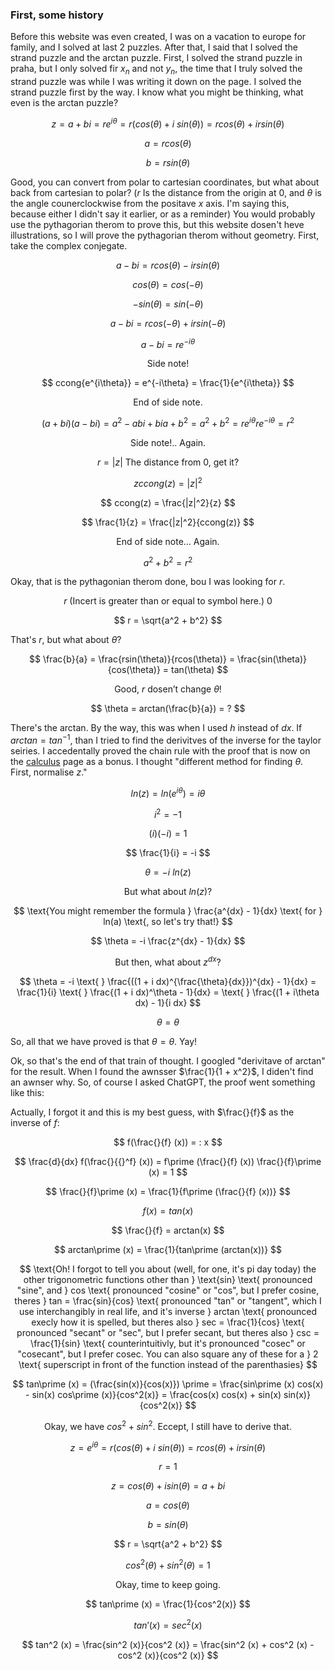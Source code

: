 ### First, some history

Before this website was even created, I was on a vacation to europe for family, and I solved at last $2$ puzzles. After that, I said that I solved the strand puzzle and the arctan puzzle. First, I solved the strand puzzle in praha, but I only solved fir $x_n$ and not $y_n$, the time that I truly solved the strand puzzle was while I was writing it down on the page. I solved the strand puzzle first by the way. I know what you might be thinking, what even is the arctan puzzle?

$$ z = a + bi = re^{i\theta} = r(cos(\theta) + i \text{ } sin(\theta)) = rcos(\theta) + irsin(\theta) $$

$$ a = rcos(\theta) $$

$$ b = rsin(\theta) $$

Good, you can convert from polar to cartesian coordinates, but what about back from cartesian to polar? ($r$ Is the distance from the origin at $0$, and $\theta$ is the angle counerclockwise from the positave $x$ axis. I'm saying this, because either I didn't say it earlier, or as a reminder) You would probably use the pythagorian therom to prove this, but this website dosen't heve illustrations, so I will prove the pythagorian therom without geometry. First, take the complex conjegate.

$$ a - bi = rcos(\theta) - irsin(\theta) $$

$$ cos(\theta) = cos(-\theta) $$

$$ -sin(\theta) = sin(-\theta) $$

$$ a - bi = rcos(-\theta) + irsin(-\theta) $$

$$ a - bi = re^{-i\theta} $$

$$ \text{Side note!} $$

$$ ccong{e^{i\theta}} = e^{-i\theta} = \frac{1}{e^{i\theta}} $$

$$ \text{End of side note.} $$

$$ (a + bi)(a - bi) = a^2 - abi + bia + b^2 = a^2 + b^2 = re^{i\theta} re^{-i\theta} = r^2 $$

$$ \text{Side note!.. Again.} $$

$$ r = |z| \text{ The distance from } 0 \text{, get it?} $$

$$ z ccong(z) = |z|^2 $$

$$ ccong(z) = \frac{|z|^2}{z} $$

$$ \frac{1}{z} = \frac{|z|^2}{ccong(z)} $$

$$ \text{End of side note... Again.} $$

$$ a^2 + b^2 = r^2 $$

Okay, that is the pythagonian therom done, bou I was looking for $r$.

$$ r \text{ (Incert is greater than or equal to symbol here.) } 0 $$

$$ r = \sqrt{a^2 + b^2} $$

That's $r$, but what about $\theta$?

$$ \frac{b}{a} = \frac{rsin(\theta)}{rcos(\theta)} = \frac{sin(\theta)}{cos(\theta)} = tan(\theta) $$

$$ \text{Good, } r \text{ dosen't change } \theta! $$

$$ \theta = arctan(\frac{b}{a}) = ? $$

There's the arctan. By the way, this was when I used $h$ instead of $dx$. If $arctan = tan^{-1}$, than I tried to find the derivitves of the inverse for the taylor seiries. I accedentally proved the chain rule with the proof that is now on the [calculus](https://silaspe.github.io/maths/derivatives.html) page as a bonus. I thought "different method for finding $\theta$. First, normalise $z$."

$$ ln(z) = ln(e^{i\theta}) = i\theta $$

$$ i^2 = -1 $$

$$ (i) (-i) = 1 $$

$$ \frac{1}{i} = -i $$

$$ \theta = -i \text{ } ln(z) $$

$$ \text{But what about } ln(z) \text{?} $$

$$ \text{You might remember the formula } \frac{a^{dx} - 1}{dx} \text{ for } ln(a) \text{, so let's try that!} $$

$$ \theta = -i \frac{z^{dx} - 1}{dx} $$

$$ \text{But then, what about }z^{dx} \text{?} $$

$$ \theta = -i \text{ } \frac{((1 + i dx)^{\frac{\theta}{dx}})^{dx} - 1}{dx} = \frac{1}{i} \text{ } \frac{(1 + i dx)^\theta - 1}{dx} = \text{ } \frac{(1 + i\theta dx) - 1}{i dx} $$

$$ \theta = \theta $$

So, all that we have proved is that $\theta = \theta$. Yay!

Ok, so that's the end of that train of thought. I googled "derivitave of arctan" for the result. When I found the awnsser $\frac{1}{1 + x^2}$, I diden't find an awnser why. So, of course I asked ChatGPT, the proof went something like this:

Actually, I forgot it and this is my best guess, with $\frac{}{f}$ as the inverse of $f$:

$$ f(\frac{}{f} (x)) = : x $$

$$ \frac{d}{dx} f(\frac{}{{}^f} (x)) = f\prime (\frac{}{f} (x)) \frac{}{f}\prime (x) = 1 $$

$$ \frac{}{f}\prime (x) = \frac{1}{f\prime (\frac{}{f} (x))} $$

$$ f(x) = tan(x) $$

$$ \frac{}{f} = arctan(x) $$

$$ arctan\prime (x) = \frac{1}{tan\prime (arctan(x))} $$

$$ \text{Oh! I forgot to tell you about (well, for one, it's pi day today) the other trigonometric functions other than } \text{sin} \text{ pronounced "sine", and } cos \text{ pronounced "cosine" or "cos", but I prefer cosine, theres } tan = \frac{sin}{cos} \text{ pronounced "tan" or "tangent", which I use interchangibly in real life, and it's inverse } arctan \text{ pronounced execly how it is spelled, but theres also } sec = \frac{1}{cos} \text{ pronounced "secant" or "sec", but I prefer secant, but theres also } csc = \frac{1}{sin} \text{ counterintuitivly, but it's pronounced "cosec" or "cosecant", but I prefer cosec. You can also square any of these for a } 2 \text{ superscript in front of the function instead of the parenthasies} $$

$$ tan\prime (x) = (\frac{sin(x)}{cos(x)}) \prime = \frac{sin\prime (x) cos(x) - sin(x) cos\prime (x)}{cos^2(x)} = \frac{cos(x) cos(x) + sin(x) sin(x)}{cos^2(x)} $$

$$ \text{Okay, we have } cos^2 + sin^2 \text{. Eccept, I still have to derive that.} $$

$$ z = e^{i\theta} = r(cos(\theta) + i \text{ } sin(\theta)) = rcos(\theta) + irsin(\theta) $$

$$ r = 1 $$

$$ z = cos(\theta) + isin(\theta) = a + bi $$

$$ a = cos(\theta) $$

$$ b = sin(\theta) $$

$$ r = \sqrt{a^2 + b^2} $$

$$ cos^2 (\theta) + sin^2 (\theta) = 1 $$

$$ \text{Okay, time to keep going.} $$

$$ tan\prime (x) = \frac{1}{cos^2(x)} $$

$$ tan\prime (x) = sec^2 (x) $$

$$ tan^2 (x) = \frac{sin^2 (x)}{cos^2 (x)} = \frac{sin^2 (x) + cos^2 (x) - cos^2 (x)}{cos^2 (x)} $$
